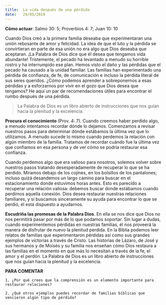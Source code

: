 ```yaml
---
title:  La vida después de una pérdida
date:   29/05/2019
---
```


**Cómo actuar**: Salmo 30: 5; Proverbios 4: 7; Juan 10: 10 

Cuando Dios creó a la primera familia deseaba que experimentaran una unión rebosante de amor y felicidad. La idea de que el luto y la pérdida se convirtieran en parte de esa unión no era algo que Dios deseaba que aceptaran. ¡La Palabra de Dios dice que él desea que tengamos vida abundante! Tristemente, el pecado ha levantado a menudo su horrible rostro y ha interrumpido ese plan. Hemos visto el daño y las pérdidas que el pecado ha causado a la unidad familiar. Las familias han experimentado una pérdida de confianza, de fe, de comunicación e incluso la pérdida literal de sus seres queridos. ¿Cómo podemos aprender a sobreponernos a esas pérdidas y a esforzarnos por vivir en el gozo que Dios desea que tengamos? He aquí un par de recomendaciones útiles para encontrar el rumbo después de una pérdida. 

> La Palabra de Dios es un libro abierto de instrucciones que nos guían hacia la plenitud y la excelencia. 

**Procura el conocimiento** (Prov. 4: 7). Cuando creemos haber perdido algo, a menudo intentamos recordar dónde lo dejamos. Comenzamos a revisar nuestros pasos para determinar dónde estábamos la última vez que lo utilizamos. A menudo sucede lo mismo cuando perdemos la relación con algún miembro de la familia. Tratamos de recordar cuándo fue la última vez que confiamos en esa persona y de ver cómo se podría restaurar esa confianza. 

Cuando perdemos algo que era valioso para nosotros, solemos volver sobre nuestros pasos tratando desesperadamente de recuperar lo que se ha perdido. Miramos debajo de los cojines, en los bolsillos de los pantalones; incluso quizá desandemos un largo camino para buscar en el estacionamiento donde estuvimos horas antes. Esto es parecido a recuperar una relación valiosa: debemos buscar donde estábamos cuando perdimos aquella conexión. Dios desea restaurar nuestras relaciones familiares, y si buscamos sinceramente su ayuda para encontrar lo que se perdió, él está dispuesto a ayudarnos. 

**Escudriña las promesas de la Palabra Dios**. En ella se nos dice que Dios no nos permitirá pasar por más de lo que podamos soportar. Sin lugar a dudas, cuando experimentemos pérdidas en nuestras familias, él nos proveerá la manera de disfrutar de nuevo la plenitud perdida. En la Biblia podemos leer relatos de familias que experimentaron pérdidas así como sus grandes ejemplos de victorias a través de Cristo. Las historias de Lázaro, de José y sus hermanos y de Moisés y su familia nos enseñan cómo Dios restaura a las familias en el momento en que más lo necesitan a través de la fe, el amor y el perdón. La Palabra de Dios es un libro abierto de instrucciones que nos guían hacia la plenitud y la excelencia. 

**PARA COMENTAR** 

`1. ¿Por qué crees que la comprensión es un elemento importante para restaurar relaciones?`

`2. ¿Qué otros ejemplos puedes recordar de familias bíblicas que vencieron algún tipo de pérdida?`